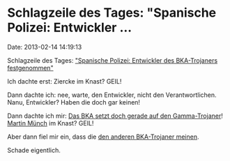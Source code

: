 Schlagzeile des Tages: \"Spanische Polizei: Entwickler \...
===========================================================

Date: 2013-02-14 14:19:13

Schlagzeile des Tages: [\"Spanische Polizei: Entwickler des
BKA-Trojaners festgenommen\"](http://www.heise.de/-1803491)

Ich dachte erst: Ziercke im Knast? GEIL!

Dann dachte ich: nee, warte, den Entwickler, nicht den Verantwortlichen.
Nanu, Entwickler? Haben die doch gar keinen!

Dann dachte ich mir: [Das BKA setzt doch gerade auf den
Gamma-Trojaner](http://ml.spiegel.de/article.do?id=877969)! [Martin
Münch](http://buggedplanet.info/index.php?title=MUENCH,_MARTIN_J) im
Knast? GEIL!

Aber dann fiel mir ein, dass die [den anderen BKA-Trojaner
meinen](http://blog.fefe.de/?ts=aff92f30).

Schade eigentlich.
